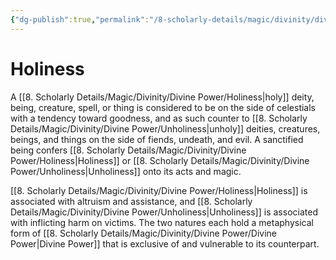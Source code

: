 ```yaml
---
{"dg-publish":true,"permalink":"/8-scholarly-details/magic/divinity/divine-power/holiness/","noteIcon":""}
---
```


# Holiness

A [[8. Scholarly Details/Magic/Divinity/Divine Power/Holiness\|holy]] deity, being, creature, spell, or thing is considered to be on the side of celestials with a tendency toward goodness, and as such counter to [[8. Scholarly Details/Magic/Divinity/Divine Power/Unholiness\|unholy]] deities, creatures, beings, and things on the side of fiends, undeath, and evil. A sanctified being confers [[8. Scholarly Details/Magic/Divinity/Divine Power/Holiness\|Holiness]] or [[8. Scholarly Details/Magic/Divinity/Divine Power/Unholiness\|Unholiness]] onto its acts and magic.

[[8. Scholarly Details/Magic/Divinity/Divine Power/Holiness\|Holiness]] is associated with altruism and assistance, and [[8. Scholarly Details/Magic/Divinity/Divine Power/Unholiness\|Unholiness]] is associated with inflicting harm on victims. The two natures each hold a metaphysical form of [[8. Scholarly Details/Magic/Divinity/Divine Power/Divine Power\|Divine Power]] that is exclusive of and vulnerable to its counterpart.